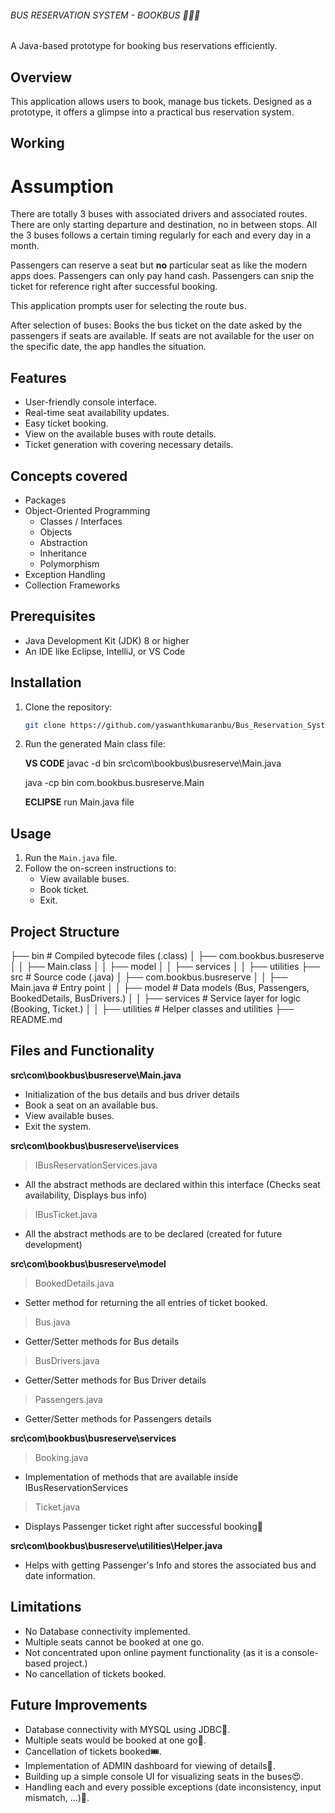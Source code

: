 ###### BUS RESERVATION SYSTEM - BOOKBUS 🚌🚌🚌

A Java-based prototype for booking bus reservations efficiently.

## Overview

This application allows users to book, manage bus tickets. Designed as a prototype, it offers a glimpse into a practical bus reservation system.

## Working

# Assumption

   There are totally 3 buses with associated drivers and associated routes.
   There are only starting departure and destination, no in between stops.
   All the 3 buses follows a certain timing regularly for each and every day in a month.

   Passengers can reserve a seat but **no** particular seat as like the modern apps does.
   Passengers can only pay hand cash.
   Passengers can snip the ticket for reference right after successful booking.

This application prompts user for selecting the route bus.

After selection of buses:
Books the bus ticket on the date asked by the passengers if seats are available.
If seats are not available for the user on the specific date, the app handles the situation.

## Features

- User-friendly console interface.
- Real-time seat availability updates.
- Easy ticket booking.
- View on the available buses with route details.
- Ticket generation with covering necessary details.

## Concepts covered

- Packages
- Object-Oriented Programming
  - Classes / Interfaces
  - Objects
  - Abstraction
  - Inheritance
  - Polymorphism
- Exception Handling
- Collection Frameworks

## Prerequisites

- Java Development Kit (JDK) 8 or higher
- An IDE like Eclipse, IntelliJ, or VS Code

## Installation

1. Clone the repository:

   ```bash
   git clone https://github.com/yaswanthkumaranbu/Bus_Reservation_System.git
   ```

2. Run the generated Main class file:

   **VS CODE**
   javac -d bin src\com\bookbus\busreserve\Main.java

   java -cp bin com.bookbus.busreserve.Main

   **ECLIPSE**
   run Main.java file

## Usage

1. Run the `Main.java` file.
2. Follow the on-screen instructions to:
   - View available buses.
   - Book ticket.
   - Exit.

## Project Structure

├── bin # Compiled bytecode files (.class)
│ ├── com.bookbus.busreserve
│ │ ├── Main.class
│ │ ├── model
│ │ ├── services
│ │ ├── utilities
├── src # Source code (.java)
│ ├── com.bookbus.busreserve
│ │ ├── Main.java # Entry point
│ │ ├── model # Data models (Bus, Passengers, BookedDetails, BusDrivers.)
│ │ ├── services # Service layer for logic (Booking, Ticket.)
│ │ ├── utilities # Helper classes and utilities
├── README.md

## Files and Functionality

**src\com\bookbus\busreserve\Main.java**

- Initialization of the bus details and bus driver details
- Book a seat on an available bus.
- View available buses.
- Exit the system.

**src\com\bookbus\busreserve\iservices**

> IBusReservationServices.java

- All the abstract methods are declared within this interface (Checks seat availability, Displays bus info)

> IBusTicket.java

- All the abstract methods are to be declared (created for future development)

**src\com\bookbus\busreserve\model**

> BookedDetails.java

- Setter method for returning the all entries of ticket booked.

> Bus.java

- Getter/Setter methods for Bus details

> BusDrivers.java

- Getter/Setter methods for Bus Driver details

> Passengers.java

- Getter/Setter methods for Passengers details

**src\com\bookbus\busreserve\services**

> Booking.java

- Implementation of methods that are available inside IBusReservationServices

> Ticket.java

- Displays Passenger ticket right after successful booking📃

**src\com\bookbus\busreserve\utilities\Helper.java**

- Helps with getting Passenger's Info and stores the associated bus and date information.

## Limitations

- No Database connectivity implemented.
- Multiple seats cannot be booked at one go.
- Not concentrated upon online payment functionality (as it is a console-based project.)
- No cancellation of tickets booked.

## Future Improvements

- Database connectivity with MYSQL using JDBC📅.
- Multiple seats would be booked at one go💺.
- Cancellation of tickets booked🎟️.
- Implementation of ADMIN dashboard for viewing of details👀.
- Building up a simple console UI for visualizing seats in the buses😍.
- Handling each and every possible exceptions (date inconsistency, input mismatch, ...)🦾.
